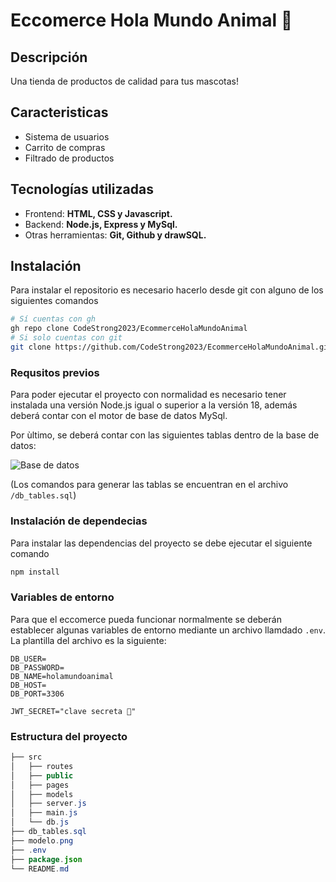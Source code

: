 # Eccomerce Hola Mundo Animal 🐶

## Descripción

Una tienda de productos de calidad para tus mascotas!

## Caracteristicas

- Sistema de usuarios
- Carrito de compras
- Filtrado de productos

## Tecnologías utilizadas

- Frontend: **HTML, CSS y Javascript.**
- Backend: **Node.js, Express y MySql.**
- Otras herramientas: **Git, Github y drawSQL.**

## Instalación

Para instalar el repositorio es necesario hacerlo desde git con alguno de los siguientes comandos

```bash
# Sí cuentas con gh
gh repo clone CodeStrong2023/EcommerceHolaMundoAnimal
# Si solo cuentas con git
git clone https://github.com/CodeStrong2023/EcommerceHolaMundoAnimal.git
```

### Requsitos previos

Para poder ejecutar el proyecto con normalidad es necesario tener instalada una versión Node.js igual o superior a la versión 18, además deberá contar con el motor de base de datos MySql.

Por ùltimo, se deberá contar con las siguientes tablas dentro de la base de datos:

![Base de datos](/db_diagram.png)

(Los comandos para generar las tablas se encuentran en el archivo `/db_tables.sql`)

### Instalación de dependecias

Para instalar las dependencias del proyecto se debe ejecutar el siguiente comando

```bash
npm install
```

### Variables de entorno

Para que el eccomerce pueda funcionar normalmente se deberán establecer algunas variables de entorno mediante un archivo llamdado `.env`. La plantilla del archivo es la siguiente:

```plaintext
DB_USER=
DB_PASSWORD=
DB_NAME=holamundoanimal
DB_HOST=
DB_PORT=3306

JWT_SECRET="clave secreta 🤫"
```
### Estructura del proyecto

```java
├── src
│   ├── routes
│   ├── public
│   ├── pages
│   ├── models
│   ├── server.js
│   ├── main.js
│   └── db.js
├── db_tables.sql
├── modelo.png
├── .env
├── package.json
└── README.md
```
